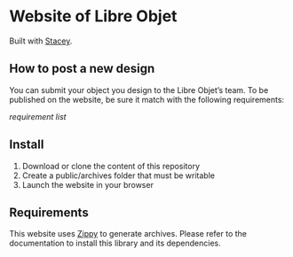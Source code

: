 # Website of Libre Objet

Built with <a href="http://staceyapp.com/">Stacey</a>.

## How to post a new design

You can submit your object you design to the Libre Objet’s team.
To be published on the website, be sure it match with the following requirements:

*requirement list*

## Install

1. Download or clone the content of this repository
2. Create a public/archives folder that must be writable
3. Launch the website in your browser

## Requirements

This website uses [Zippy](https://zippy.readthedocs.org/en/latest/) to generate archives. Please refer to the documentation to install this library and its dependencies.